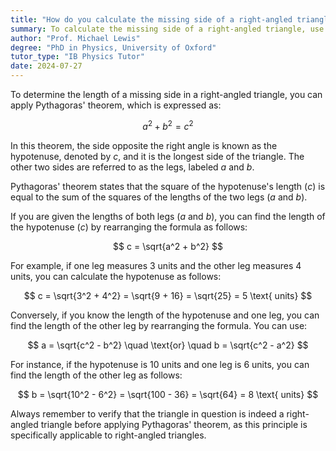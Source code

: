 ```yaml
---
title: "How do you calculate the missing side of a right-angled triangle?"
summary: To calculate the missing side of a right-angled triangle, use Pythagoras' theorem; $a^2 + b^2 = c^2$.
author: "Prof. Michael Lewis"
degree: "PhD in Physics, University of Oxford"
tutor_type: "IB Physics Tutor"
date: 2024-07-27
---
```


To determine the length of a missing side in a right-angled triangle, you can apply Pythagoras' theorem, which is expressed as:

$$
a^2 + b^2 = c^2
$$

In this theorem, the side opposite the right angle is known as the hypotenuse, denoted by $c$, and it is the longest side of the triangle. The other two sides are referred to as the legs, labeled $a$ and $b$.

Pythagoras' theorem states that the square of the hypotenuse's length ($c$) is equal to the sum of the squares of the lengths of the two legs ($a$ and $b$). 

If you are given the lengths of both legs ($a$ and $b$), you can find the length of the hypotenuse ($c$) by rearranging the formula as follows:

$$
c = \sqrt{a^2 + b^2}
$$

For example, if one leg measures $3$ units and the other leg measures $4$ units, you can calculate the hypotenuse as follows:

$$
c = \sqrt{3^2 + 4^2} = \sqrt{9 + 16} = \sqrt{25} = 5 \text{ units}
$$

Conversely, if you know the length of the hypotenuse and one leg, you can find the length of the other leg by rearranging the formula. You can use:

$$
a = \sqrt{c^2 - b^2} \quad \text{or} \quad b = \sqrt{c^2 - a^2}
$$

For instance, if the hypotenuse is $10$ units and one leg is $6$ units, you can find the length of the other leg as follows:

$$
b = \sqrt{10^2 - 6^2} = \sqrt{100 - 36} = \sqrt{64} = 8 \text{ units}
$$

Always remember to verify that the triangle in question is indeed a right-angled triangle before applying Pythagoras' theorem, as this principle is specifically applicable to right-angled triangles.
    